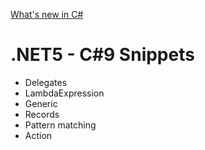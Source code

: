 [What's new in C#](https://docs.microsoft.com/de-de/dotnet/csharp/whats-new/csharp-9)
# .NET5 - C#9 Snippets
* Delegates
* LambdaExpression
* Generic
* Records
* Pattern matching
* Action
